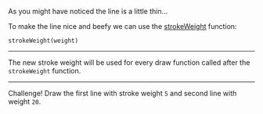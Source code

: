 As you might have noticed the line is a little thin...

To make the line nice and beefy we can use the [strokeWeight](https://p5js.org/reference/#/p5/strokeWeight) function:
```
strokeWeight(weight)
```
---
The new stroke weight will be used for every draw function called after the `strokeWeight` function.

---
Challenge! Draw the first line with stroke weight `5` and second line with weight `20`.

